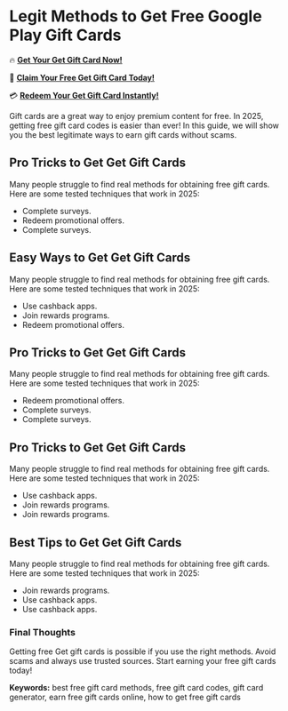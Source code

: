 # Legit Methods to Get Free Google Play Gift Cards

🔥 **[Get Your Get Gift Card Now!](https://www.apkhub.site/)**  

🎁 **[Claim Your Free Get Gift Card Today!](https://www.apkhub.site/)**  

💳 **[Redeem Your Get Gift Card Instantly!](https://www.apkhub.site/)**  

Gift cards are a great way to enjoy premium content for free. In 2025, getting free gift card codes is easier than ever! In this guide, we will show you the best legitimate ways to earn gift cards without scams.

## Pro Tricks to Get Get Gift Cards

Many people struggle to find real methods for obtaining free gift cards. Here are some tested techniques that work in 2025:

- Complete surveys.
- Redeem promotional offers.
- Complete surveys.

## Easy Ways to Get Get Gift Cards

Many people struggle to find real methods for obtaining free gift cards. Here are some tested techniques that work in 2025:

- Use cashback apps.
- Join rewards programs.
- Redeem promotional offers.

## Pro Tricks to Get Get Gift Cards

Many people struggle to find real methods for obtaining free gift cards. Here are some tested techniques that work in 2025:

- Redeem promotional offers.
- Complete surveys.
- Complete surveys.

## Pro Tricks to Get Get Gift Cards

Many people struggle to find real methods for obtaining free gift cards. Here are some tested techniques that work in 2025:

- Use cashback apps.
- Join rewards programs.
- Join rewards programs.

## Best Tips to Get Get Gift Cards

Many people struggle to find real methods for obtaining free gift cards. Here are some tested techniques that work in 2025:

- Join rewards programs.
- Use cashback apps.
- Use cashback apps.

### Final Thoughts

Getting free Get gift cards is possible if you use the right methods. Avoid scams and always use trusted sources. Start earning your free gift cards today!

**Keywords:** best free gift card methods, free gift card codes, gift card generator, earn free gift cards online, how to get free gift cards
